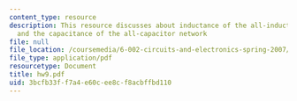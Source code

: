 ```yaml
---
content_type: resource
description: This resource discusses about inductance of the all-inductor network,
  and the capacitance of the all-capacitor network
file: null
file_location: /coursemedia/6-002-circuits-and-electronics-spring-2007/3bcfb33ff7a4e60cee8cf8acbffbd110_hw9.pdf
file_type: application/pdf
resourcetype: Document
title: hw9.pdf
uid: 3bcfb33f-f7a4-e60c-ee8c-f8acbffbd110
---
```

